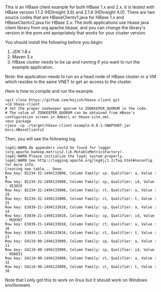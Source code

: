 This is an HBase client example for both HBase 1.x and 2.x. It is tested with HBase version 1.1.2 (HDInsight 3.6) and 2.1.6 (HDInsight 4.0). There are two source codes that are HBaseClientv1.java for HBase 1.x and HBaseClientv2.java for HBase 2.x. The both applications use hbase java client library from org.apache.hbase, and you can change the library's version in the pom.xml apropriately that works for your cluster version.

You should install the following before you begin:
1. JDK 1.8.x
2. Maven 3.x
3. HBase cluster needs to be up and running if you want to run the example application.

Note: the application needs to run on a head node of HBase cluster or a VM which resides in the same VNET to get an access to the cluster.

Here is how to compile and run the example.
```command line
>git clone https://github.com/kojish/hbase-client.git
>cd hbase-client
# Set the proper zookeeper quorum to ZOOKEEPER_QUORUM in the code.
# The value of ZOOKEEPER_QUORUM can be obtained from HBase's configuration screen in Ambari or hbase-site.xml.
>mvn package
>java -cp ./target/hbase-client-example-0.0.1-SNAPSHOT.jar mscs.HBaseClientv2
```
Then, you will see the following log.
```
log4j:WARN No appenders could be found for logger (org.apache.hadoop.metrics2.lib.MutableMetricsFactory).
log4j:WARN Please initialize the log4j system properly.
log4j:WARN See http://logging.apache.org/log4j/1.2/faq.html#noconfig for more info.
Creating new table... Done.
Row key: B1234-32-1494133008, Column Family: cp, Qualifier: a, Value : 9
Row key: B1234-32-1494133008, Column Family: cp, Qualifier: id, Value : XE3025
Row key: B1234-32-1494133008, Column Family: ct, Qualifier: a, Value : 29
Row key: B1234-32-1494133008, Column Family: ct, Qualifier: t, Value : 25
Row key: E3039-21-1494133010, Column Family: cp, Qualifier: a, Value : 14
Row key: E3039-21-1494133010, Column Family: cp, Qualifier: id, Value : MU8367
Row key: E3039-21-1494133010, Column Family: ct, Qualifier: a, Value : 16
Row key: E3039-21-1494133010, Column Family: ct, Qualifier: t, Value : 23
Row key: G4119-90-1494133009, Column Family: cp, Qualifier: a, Value : 11
Row key: G4119-90-1494133009, Column Family: cp, Qualifier: id, Value : RG8021
Row key: G4119-90-1494133009, Column Family: ct, Qualifier: a, Value : 32
Row key: G4119-90-1494133009, Column Family: ct, Qualifier: t, Value : 30
```
Note that I only got this to work on linux but it should work on Windows envifonment.
